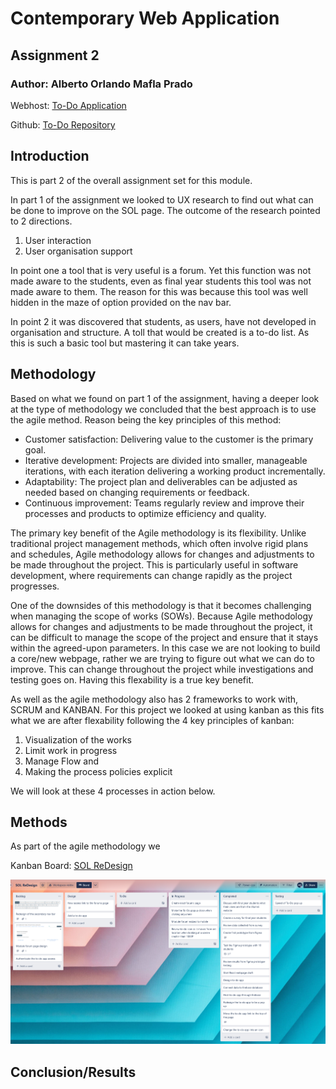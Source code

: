 # Contemporary Web Application
## Assignment 2

### Author: Alberto Orlando Mafla Prado

Webhost: [To-Do Application](https://todolist-crud-bbd52.web.app/)

Github: [To-Do Repository](https://github.com/A0M0305/todolist_app.git)

## Introduction

This is part 2 of the overall assignment set for this module.

In part 1 of the assignment we looked to UX research to find out what can be done to improve on the SOL page. The outcome of the research pointed to 2 directions.

1. User interaction
2. User organisation support

In point one a tool that is very useful is a forum. Yet this function was not made aware to the students, even as final year students this tool was not made aware to them. The reason for this was because this tool was well hidden in the maze of option provided on the nav bar.

In point 2 it was discovered that students, as users, have not developed in organisation and structure. A toll that would be created is a to-do list. As this is such a basic tool but mastering it can take years.

## Methodology

Based on what we found on part 1 of the assignment, having a deeper look at the type of methodology we concluded that the best approach is to use the agile method. Reason being the key principles of this method:
* Customer satisfaction: Delivering value to the customer is the primary goal.
* Iterative development: Projects are divided into smaller, manageable iterations, with each iteration delivering a working product incrementally.
* Adaptability: The project plan and deliverables can be adjusted as needed based on changing requirements or feedback.
* Continuous improvement: Teams regularly review and improve their processes and products to optimize efficiency and quality.

The primary key benefit of the Agile methodology is its flexibility. Unlike traditional project management methods, which often involve rigid plans and schedules, Agile methodology allows for changes and adjustments to be made throughout the project. This is particularly useful in software development, where requirements can change rapidly as the project progresses.

One of the downsides of this methodology is that it becomes challenging when managing the scope of works (SOWs). Because Agile methodology allows for changes and adjustments to be made throughout the project, it can be difficult to manage the scope of the project and ensure that it stays within the agreed-upon parameters. In this case we are not looking to build a core/new webpage, rather we are trying to figure out what we can do to improve. This can change throughout the project while investigations and testing goes on. Having this flexability is a true key benefit.

As well as the agile methodology also has 2 frameworks to work with, SCRUM and KANBAN. For this project we looked at using kanban as this fits what we are after flexability following the 4 key principles of kanban:
1. Visualization of the works
2. Limit work in progress
3. Manage Flow and
4. Making the process policies explicit

We will look at these 4 processes in action below.

## Methods

As part of the agile methodology we 

Kanban Board: [SOL ReDesign](https://trello.com/invite/b/oYmTzJ80/ATTIcfb2e444d412106a21cde43b77f680e696962331/solent-alumni-webpage)

![TrelloKanban](src/md/KanbanBoard_01.png "Figure 1 - Trello Kanban")





## Conclusion/Results

